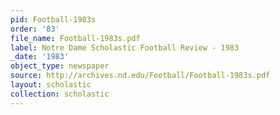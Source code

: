 ```yaml
---
pid: Football-1983s
order: '83'
file_name: Football-1983s.pdf
label: Notre Dame Scholastic Football Review - 1983
_date: '1983'
object_type: newspaper
source: http://archives.nd.edu/Football/Football-1983s.pdf
layout: scholastic
collection: scholastic
---
```

